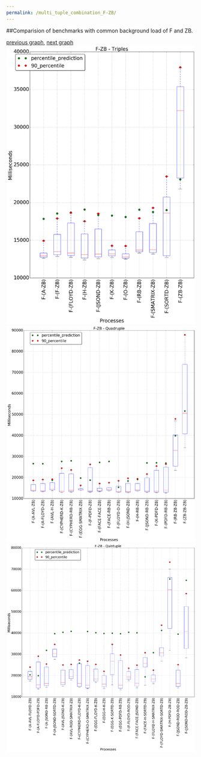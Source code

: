 ```yaml
---
permalink: /multi_tuple_combination_F-ZB/
---
```


##Comparision of benchmarks with common background load of F and ZB.

[previous graph](../multi_tuple_combination_F-SORTD/), [next graph](../multi_tuple_combination_FACE-AVL/)
![graph figure](./images/triple/F/F-ZB_box.png)![graph figure](./images/quadruple/F/F-ZB_box.png)![graph figure](./images/quintuple/F/F-ZB_box.png)